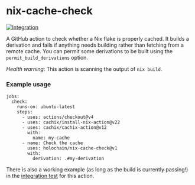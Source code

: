 # nix-cache-check

[![Integration](https://github.com/holochain/nix-cache-check/actions/workflows/integration.yml/badge.svg)](https://github.com/holochain/nix-cache-check/actions/workflows/integration.yml)

A GitHub action to check whether a Nix flake is properly cached. It builds
a derivation and fails if anything needs building rather than fetching
from a remote cache. You can permit some derivations to be built using the
`permit_build_derivations` option.

_Health warning_: This action is scanning the output of `nix build`.

### Example usage

```
jobs:
  check:
    runs-on: ubuntu-latest
    steps:
      - uses: actions/checkout@v4
      - uses: cachix/install-nix-action@v22
      - uses: cachix/cachix-action@v12
        with:
          name: my-cache
      - name: Check the cache
        uses: holochain/nix-cache-check@v1
        with:
          derivation: .#my-derivation
```

There is also a working example (as long as the build is currently passing!) in the [integration test](https://github.com/holochain/nix-cache-check/blob/main/.github/workflows/integration.yml) for this action.
